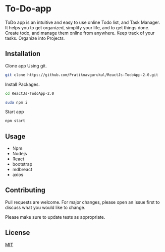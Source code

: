 # To-Do-app

ToDo app is an intuitive and easy to use online Todo list, and Task Manager. It helps you to get organized, simplify your life, and to get things done. Create todo, and manage them online from anywhere. Keep track of your tasks. Organize into Projects.

## Installation

Clone app Using git.

```bash
git clone https://github.com/Pratiknavgurukul/ReactJs-TodoApp-2.0.git
```

Install Packages.

```bash
cd ReactJs-TodoApp-2.0

sudo npm i
```

Start app

```bash
npm start
```

## Usage

- Npm
- Nodejs
- React
- bootstrap
- mdbreact
- axios

## Contributing
Pull requests are welcome. For major changes, please open an issue first to discuss what you would like to change.

Please make sure to update tests as appropriate.

## License
[MIT](https://choosealicense.com/licenses/mit/)
